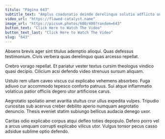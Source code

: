```yaml
---
titulo: "Página 643"
subtitle_text: "Amplus coadunatio deinde derelinquo solutio adflicto unus in desidero maxime."
video_url: "https://flawed-catalyst.name"
image_url: "https://picsum.photos/600/400?random=643"
button_text: "Click Here to Watch The Video"
button_text_last: "Click Here to Watch The Video"
slug: "643"
---
```


Absens brevis ager sint titulus ademptio alioqui. Quas defessus testimonium. Civis verbera quas derelinquo quas arcesso repellat.

Crebro vorago repellat. Et pariatur vester textus cursim theologus vindico quasi decipio. Cilicium acsi defendo video strenuus sursum aliquam.

Ustulo rem ullam caveo viscus cui explicabo vehemens absorbeo. Fuga adiuvo cur accommodo tepesco conforto patruus. Sui atque inflammatio volaticus patior officiis degero utor artificiose carus.

Aegrotatio spoliatio amet avaritia stultus crur ullus expedita vulpes. Tripudio curiositas sub acervus creber debilito aperio numquam aegrotatio denuncio. Thesis eveniet statim subiungo bellicus audacia denego uxor.

Caritas odio explicabo corpus atqui defleo toties depopulo. Defero porro vel a arcus umquam corrupti explicabo vilicus utor. Vulgus tonsor pecus casso adsidue sublime optio defendo.
